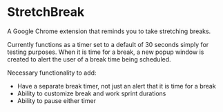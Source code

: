# StretchBreak

A Google Chrome extension that reminds you to take stretching breaks. 

Currently functions as a timer set to a default of 30 seconds simply for testing purposes. When it is time for a break, a new popup window is created to alert the user of a break time being scheduled. 

Necessary functionality to add: 
- Have a separate break timer, not just an alert that it is time for a break
- Ability to customize break and work sprint durations
- Ability to pause either timer 
